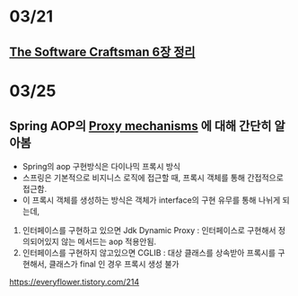 # 03/21
## [The Software Craftsman 6장 정리](https://github.com/eceris/study/blob/master/the-software-craftsman/the-software-craftsman.md#6-동작하는-소프트웨어)



# 03/25
## Spring AOP의 [Proxy mechanisms](https://docs.spring.io/spring/docs/5.0.0.RELEASE/spring-framework-reference/core.html#aop-proxying) 에 대해 간단히 알아봄
- Spring의 aop 구현방식은 다이나믹 프록시 방식
- 스프링은 기본적으로 비지니스 로직에 접근할 때, 프록시 객체를 통해 간접적으로 접근함.
- 이 프록시 객체를 생성하는 방식은 객체가 interface의 구현 유무를 통해 나뉘게 되는데,
1. 인터페이스를 구현하고 있으면 Jdk Dynamic Proxy : 인터페이스로 구현해서 정의되어있지 않는 메서드는 aop 적용안됨.
2. 인터페이스를 구현하지 않고있으면 CGLIB : 대상 클래스를 상속받아 프록시를 구현해서, 클래스가 final 인 경우 프록시 생성 불가

https://everyflower.tistory.com/214
